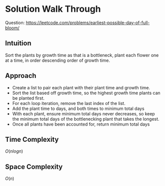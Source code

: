 # Solution Walk Through
Question: https://leetcode.com/problems/earliest-possible-day-of-full-bloom/

## Intuition
Sort the plants by growth time as that is a bottleneck, plant each flower one at a time, in order descending order of growth time.

## Approach
- Create a list to pair each plant with their plant time and growth time.
- Sort the list based off growth time, so the highest growth time plants can be planted first.
- For each loop iteration, remove the last index of the list.
- Add the plant time to days, and both times to minimum total days
- With each plant, ensure minimum total days never decreases, so keep the minimum total days of the bottlenecking plant that takes the longest.
- Once all plants have been accounted for, return minimum total days

## Time Complexity
$O(nlogn)$

## Space Complexity
$O(n)$